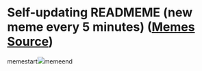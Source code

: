 # Self-updating READMEME (new meme every 5 minutes) ([Memes Source](https://bramses.notion.site/a49c1e962b7646879176ac3b327b6533?v=4d1eda54b170483cb03a40f257231764))

memestart![](https://www.notion.so/image/https%3A%2F%2Fs3-us-west-2.amazonaws.com%2Fsecure.notion-static.com%2Fb1e23853-87c6-4942-a26b-e47b2619be2b%2FB68186A5-4694-4EED-8421-AC4176FD1807.jpeg?table=block&id=d69528a2-2fe9-4b59-a60b-519bf607234d&cache=v2)memeend
